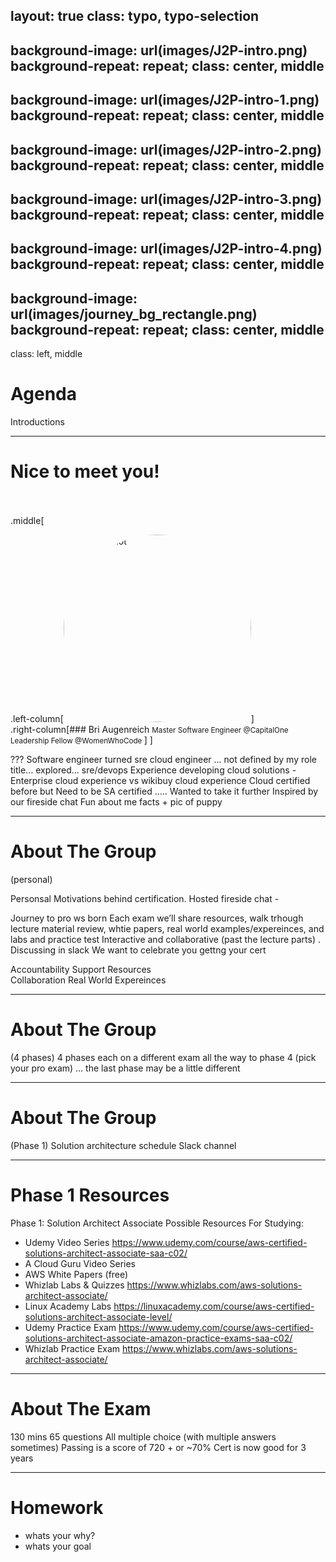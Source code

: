 layout: true
class: typo, typo-selection
---

background-image: url(images/J2P-intro.png)
background-repeat: repeat;
class: center, middle
---

background-image: url(images/J2P-intro-1.png)
background-repeat: repeat;
class: center, middle
---

background-image: url(images/J2P-intro-2.png)
background-repeat: repeat;
class: center, middle
---

background-image: url(images/J2P-intro-3.png)
background-repeat: repeat;
class: center, middle
---

background-image: url(images/J2P-intro-4.png)
background-repeat: repeat;
class: center, middle
---

background-image: url(images/journey_bg_rectangle.png)
background-repeat: repeat;
class: center, middle
---

class: left, middle
# Agenda

Introductions

---

# Nice to meet you!
<br><br>
.middle[

.left-column[<img src="images/bri-headshot.jpg" alt="bri headshot" width="300" style="border-radius: 50%;"/>]
<br>
.right-column[### Bri Augenreich
<small> Master Software Engineer @CapitalOne
   Leadership Fellow @WomenWhoCode
 </small>]
 ]

???
Software engineer turned sre cloud engineer ... not defined by my role title... explored... sre/devops
Experience developing cloud solutions - Enterprise cloud experience vs wikibuy cloud experience
Cloud certified before but Need to be SA certified ….. Wanted to take it further
Inspired by our fireside chat
Fun about me facts + pic of puppy

---

# About The Group
(personal)

Personsal Motivations behind certification.
Hosted fireside chat -


Journey to pro ws born
Each exam we’ll share resources, walk trhough lecture material review, whtie papers, real world examples/expereinces, and labs and practice test
Interactive and collaborative (past the lecture parts) . Discussing in slack
We want to celebrate you gettng your cert

Accountability
Support
Resources  
Collaboration
Real World Expereinces

---

# About The Group
(4 phases)
4 phases each on a different exam all the way to phase 4 (pick your pro exam) … the last phase may be a little different


---

# About The Group
(Phase 1)
Solution architecture schedule
Slack channel   


---

# Phase 1 Resources

Phase 1: Solution Architect Associate Possible Resources For Studying:
- Udemy Video Series https://www.udemy.com/course/aws-certified-solutions-architect-associate-saa-c02/
- A Cloud Guru Video Series
- AWS White Papers (free)
- Whizlab Labs & Quizzes https://www.whizlabs.com/aws-solutions-architect-associate/
- Linux Academy Labs https://linuxacademy.com/course/aws-certified-solutions-architect-associate-level/
- Udemy Practice Exam https://www.udemy.com/course/aws-certified-solutions-architect-associate-amazon-practice-exams-saa-c02/
- Whizlab Practice Exam https://www.whizlabs.com/aws-solutions-architect-associate/

---

# About The Exam
130 mins
65 questions
All multiple choice (with multiple answers sometimes)
Passing is a score of 720 + or ~70%
Cert is now good for 3 years


---

# Homework

- whats your why?
- whats your goal
